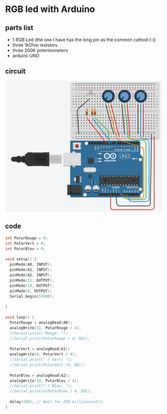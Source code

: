 # RGB led with Arduino

## parts list

* 1 RGB Led (the one I have has the long pin as the common cathod (-))
* three 1kOhm resistors
* three 200K potentiometers
* arduino UNO

## circuit

![Circuit](circuit.png)

## code

```C++
int PotarRouge = 0;
int PotarVert = 0;
int PotarBleu = 0;

void setup() {
  pinMode(A0, INPUT);
  pinMode(A1, INPUT);
  pinMode(A2, INPUT);
  pinMode(11, OUTPUT);
  pinMode(10, OUTPUT);
  pinMode(9, OUTPUT);
  Serial.begin(57600);

}

void loop() {
  PotarRouge = analogRead(A0);
  analogWrite(11, PotarRouge / 4);
  //Serial.print("Rouge: ");
  //Serial.print(PotarRouge / 4, DEC);
  
  PotarVert = analogRead(A1);
  analogWrite(9, PotarVert / 4);
  //Serial.print(" / Vert: ");
  //Serial.print(PotarVert /4, DEC);
  
  PotarBleu = analogRead(A2);
  analogWrite(10, PotarBleu / 4);
  //Serial.print(" / Bleu: ");
  //Serial.println(PotarBleu / 4, DEC);  

  delay(250); // Wait for 250 millisecond(s)
}
```
